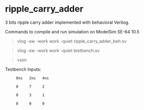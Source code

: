 # ripple_carry_adder

3 bits ripple carry adder implemented with behavioral Verilog.

Commands to compile and run simulation on ModelSim SE-64 10.5
>vlog -sw -work work -quiet ripple_carry_adder_beh.sv

>vlog -sw -work work -quiet testbench.sv

>vsim


Testbench Inputs:

         0ns   2ns   4ns
      
         0     7     2

         0     3     1

         0     0     0


